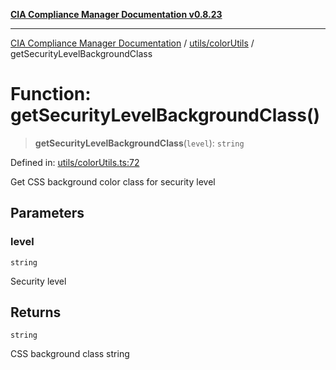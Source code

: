 [**CIA Compliance Manager Documentation v0.8.23**](../../../README.md)

***

[CIA Compliance Manager Documentation](../../../modules.md) / [utils/colorUtils](../README.md) / getSecurityLevelBackgroundClass

# Function: getSecurityLevelBackgroundClass()

> **getSecurityLevelBackgroundClass**(`level`): `string`

Defined in: [utils/colorUtils.ts:72](https://github.com/Hack23/cia-compliance-manager/blob/55488ba3ac0003e4435eb3634b6ab6e9b8b05a9b/src/utils/colorUtils.ts#L72)

Get CSS background color class for security level

## Parameters

### level

`string`

Security level

## Returns

`string`

CSS background class string
